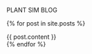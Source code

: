 PLANT SIM BLOG

{% for post in site.posts %}

  <div class="post">
   {{ post.content }}
  </div>
{% endfor %}


